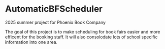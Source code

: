 # AutomaticBFScheduler
2025 summer project for Phoenix Book Company

The goal of this project is to make scheduling for book fairs easier and more efficent for the booking staff. It will also consolodate lots of school specific information into one area. 
